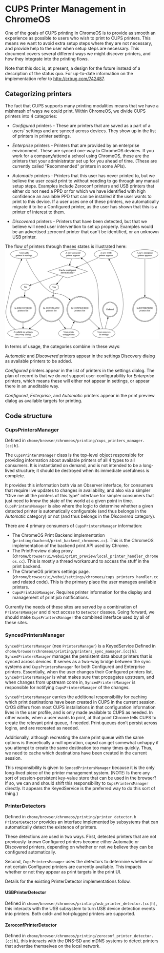 # CUPS Printer Management in ChromeOS

One of the goals of CUPS printing in ChromeOS is to provide as smooth an
experience as possible to users who wish to print to CUPS printers.  This means
we want to avoid extra setup steps where they are not necessary, and provide
help to the user when setup steps are necessary.  This document covers several
different ways we might discover printers, and how they integrate into the
printing flows.

Note that this doc is, at present, a design for the future instead of a
description of the status quo.  For up-to-date information on the implementation
refer to http://crbug.com/742487.

## Categorizing printers
The fact that CUPS supports many printing modalities means that we have a
mishmash of ways we could print.  Within ChromeOS, we divide CUPS printers into
4 categories:

*  *Configured* printers - These are printers that are saved as a part of a users'
   settings and are synced across devices.  They show up in the list of printers
   in printer settings.

*  *Enterprise* printers - Printers that are provided by an enterprise
   environment.  These are synced one-way to ChromeOS devices.  If you work for
   a company/attend a school using ChromeOS, these are the printers that your
   administrator set up for you ahead of time.  (These are currently called
   "Recommended" printers in some APIs).

*  *Automatic* printers - Printers that this user has never printed to, but we
   believe the user *could* print to without needing to go through any manual
   setup steps.  Examples include Zeroconf printers and USB printers that either
   do not need a PPD or for which we have identified with high confidence an
   available PPD that can be installed if the user wants to print to this
   device.  If a user uses one of these printers, we automatically migrate it to
   be a Configured printer, as the user has shown that this is a printer of
   interest to them.

*  *Discovered* printers - Printers that have been detected, but that we believe
   will need user intervention to set up properly.  Examples would be an
   advertised zeroconf printer that can't be identified, or an unknown USB
   printer.


The flow of printers through theses states is illustrated here:
![Printer Flow Chart](printer_flow_chart.png)

In terms of usage, the categories combine in these ways:

*Automatic* and *Discovered* printers appear in the settings Discovery dialog as
available printers to be added.

*Configured* printers appear in the list of printers in the settings dialog. The
plan of record is that we do *not* support user-configurability for *Enterprise*
printers, which means these will either not appear in settings, or appear there
in an uneditable way.

*Configured*, *Enterprise*, and *Automatic* printers appear in the print preview
dialog as available targets for printing.


## Code structure

### CupsPrintersManager

Defined in `chome/browser/chromeos/printing/cups_printers_manager.[cc|h]`.

The `CupsPrintersManager` class is the top-level object responsible for
providing information about available printers of all 4 types to all consumers.
It is instantiated on demand, and is not intended to be a long-lived structure;
it should be destroyed when its immediate usefulness is complete.

It provides this information both via an Observer interface, for consumers that
require live updates to changes in availability, and also via a simpler "Give me
all the printers of this type" interface for simpler consumers that just need to
know the state of the world at a given point in time.  `CupsPrintersManager` is
also where the logic to determine whether a given detected printer is
automatically configurable (and thus belongs in the *Automatic* category) or not
(and thus belongs in the *Discovered* category).

There are 4 primary consumers of `CupsPrintersManager` information:

* The ChromeOS Print Backend implementation
  (`printing/backend/print_backend_chromeos.cc`).  This is the ChromeOS
  implementation of the backend print API used by Chrome.
* The PrintPreview dialog proxy
  (`chrome/browser/ui/webui/print_preview/local_printer_handler_chromeos.cc`).
  This is mostly a thread workaround to access the stuff in the print backend.
* The ChromeOS printers settings
  page. (`chrome/browser/ui/webui/settings/chromeos/cups_printers_handler.cc`
  and related code).  This is the primary place the user manages available
  printers.
* `CupsPrintJobManager`.  Requires printer information for the display and
  management of print job notifications.

Currently the needs of these sites are served by a combination of
`PrintersManager` and direct access to `Detector` classes.  Going forward, we
should make `CupsPrintersManager` the combined interface used by all of these
sites.

### SyncedPrintersManager

`SyncedPrintersManager` (nee `PrintersManager`) is a KeyedService Defined in
`chome/browser/chromeos/printing/printers_sync_manager.[cc|h]`.
`SyncedPrintersManager` manages the persistent data about printers that is
synced across devices.  It serves as a two-way bridge between the sync systems
and `CupsPrintersManager` for both Configured and Enterprise printers.
Essentially, when the user changes their Configured printers list,
`SyncedPrintersManager` is what makes sure that propagates upstream, and when
changes from upstream come in, `SyncedPrintersManager` is responsible for
notifying `CupsPrintersManager` of the changes.

`SyncedPrintersManager` carries the additional responsibility for caching which
print destinations have been created in CUPS in the current session.  CrOS
differs from most CUPS installations in that configuration information lives in
the user profile, and is only made available to CUPS as needed.  In other words,
when a user wants to print, at that point Chrome tells CUPS to create the
relevant print queue, if needed.  Print queues don’t persist across logins, and
are recreated as needed.

Additionally, although recreating the same print queue with the same options is
theoretically a null operation, cupsd can get somewhat unhappy if you attempt to
create the same destination too many times quickly.  Thus, we need to cache
which destinations have been created in the current session.

This responsibility is given to `SyncedPrintersManager` because it is the only
long-lived piece of the printer management system.  (NOTE: Is there any sort of
session-persistent key-value store that can be used in the browser?  If so, we
can and should shift this responsibility to `CupsPrintersManager` directly.  It
appears the KeyedService is the preferred way to do this sort of thing.)

### PrinterDetectors

Defined in `chome/browser/chromeos/printing/printer_detector.h` `PrinterDetector`
provides an interface implemented by subsystems that can automatically detect
the existence of printers.

These detections are used in two ways.  First, detected printers that are not
previously-known Configured printers become either Automatic or Discovered
printers, depending on whether or not we believe they can be configured
automatically.

Second, `CupsPrintersManager` uses the detectors to determine whether or not
certain Configured printers are currently available.  This impacts whether or
not they appear as print targets in the print UI.

Details for the existing PrinterDetector implementations follow.

#### USBPrinterDetector

Defined in `chome/browser/chromeos/printing/usb_printer_detector.[cc|h]`, this
interacts with the USB subsystem to turn USB device detection events into
printers.  Both cold- and hot-plugged printers are supported.

#### ZeroconfPrinterDetector

Defined in `chome/browser/chromeos/printing/zeroconf_printer_detector.[cc|h]`,
this interacts with the DNS-SD and mDNS systems to detect printers that
advertise themselves on the local network.

